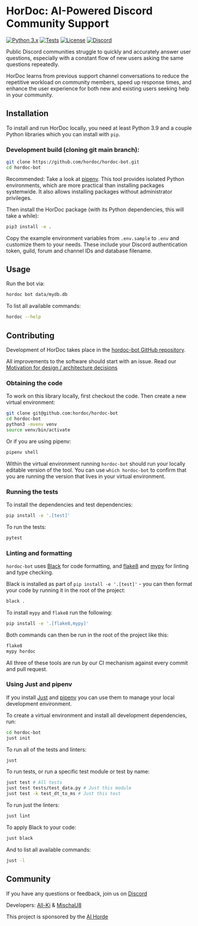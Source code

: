 # HorDoc: AI-Powered Discord Community Support

[![Python 3.x](https://img.shields.io/badge/python-3.8%20%7C%203.9%20%7C%203.10-blue)](https://www.python.org/)
[![Tests](https://github.com/hordoc/hordoc-bot/workflows/Test/badge.svg)](https://github.com/hordoc/hordoc-bot/actions?query=workflow%3ATest)
[![License](https://img.shields.io/badge/license-AGPL%20v3-blue.svg)](https://github.com/hordoc/hordoc-bot/blob/main/LICENSE)
[![Discord](https://img.shields.io/discord/1082318105461669988?label=discord)](https://discord.gg/RZCX6jxygK)


Public Discord communities struggle to quickly and accurately answer user questions, especially with a constant flow of new users asking the same questions repeatedly.

HorDoc learns from previous support channel conversations to reduce the repetitive workload on community members, speed up response times, and enhance the user experience for both new and existing users seeking help in your community.

## Installation

To install and run HorDoc locally, you need at least Python 3.9 and a couple Python libraries which you can install with `pip`.

### Development build (cloning git main branch):

```bash
git clone https://github.com/hordoc/hordoc-bot.git
cd hordoc-bot
```

Recommended: Take a look at [pipenv](https://pipenv.pypa.io/). This tool provides isolated Python environments, which are more practical than installing packages systemwide. It also allows installing packages without administrator privileges.

Then install the HorDoc package (with its Python dependencies, this will take a while):
```bash
pip3 install -e .
```

Copy the example environment variables from `.env.sample` to `.env` and customize them to your needs. These include your Discord authentication token, guild, forum and channel IDs and database filename.

## Usage

Run the bot via:

```bash
hordoc bot data/mydb.db
```

To list all available commands:

```bash
hordoc --help
```

## Contributing
Development of HorDoc takes place in the [hordoc-bot GitHub repository](https://github.com/hordoc/hordoc-bot/).

All improvements to the software should start with an issue. Read our [Motivation for design / architecture decisions](DESIGN.md)

### Obtaining the code
To work on this library locally, first checkout the code. Then create a new virtual environment:

```bash
git clone git@github.com:hordoc/hordoc-bot
cd hordoc-bot
python3 -mvenv venv
source venv/bin/activate
```

Or if you are using pipenv:

```bash
pipenv shell
```

Within the virtual environment running `hordoc-bot` should run your locally editable version of the tool. You can use `which hordoc-bot` to confirm that you are running the version that lives in your virtual environment.

### Running the tests
To install the dependencies and test dependencies:

```bash
pip install -e '.[test]'
```

To run the tests:

```bash
pytest
```

### Linting and formatting
`hordoc-bot` uses [Black](https://black.readthedocs.io/) for code formatting, and [flake8](https://flake8.pycqa.org/) and [mypy](https://mypy.readthedocs.io/) for linting and type checking.

Black is installed as part of `pip install -e '.[test]'` - you can then format your code by running it in the root of the project:

```bash
black .
```

To install `mypy` and `flake8` run the following:

```bash
pip install -e '.[flake8,mypy]'
```
Both commands can then be run in the root of the project like this:

```bash
flake8
mypy hordoc
```

All three of these tools are run by our CI mechanism against every commit and pull request.

### Using Just and pipenv
If you install [Just](https://github.com/casey/just) and [pipenv](https://pipenv.pypa.io/) you can use them to manage your local development environment.

To create a virtual environment and install all development dependencies, run:

```bash
cd hordoc-bot
just init
```

To run all of the tests and linters:

```bash
just
```

To run tests, or run a specific test module or test by name:

```bash
just test # All tests
just test tests/test_data.py # Just this module
just test -k test_dt_to_ms # Just this test
```

To run just the linters:

```bash
just lint
```

To apply Black to your code:

```bash
just black
```

And to list all available commands:

```bash
just -l
```

## Community

If you have any questions or feedback, join us on [Discord](https://discord.gg/RZCX6jxygK)

Developers: [All-Ki](https://github.com/All-Ki) & [MischaU8](https://github.com/MischaU8)

This project is sponsored by the [AI Horde](https://aihorde.net/)
